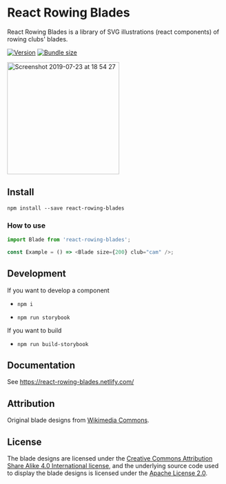 # React Rowing Blades

React Rowing Blades is a library of SVG illustrations (react components) of rowing clubs' blades.

[![Version](https://img.shields.io/npm/v/react-rowing-blades.svg?style=flat-square)](https://www.npmjs.com/package/react-rowing-blades)
[![Bundle size](https://badgen.net/bundlephobia/minzip/react-rowing-blades)](https://bundlephobia.com/result?p=react-rowing-blades)

<img width="260" alt="Screenshot 2019-07-23 at 18 54 27" src="https://user-images.githubusercontent.com/981531/61735190-56c75f00-ad7b-11e9-8d40-453e5a83e366.png">

## Install

`npm install --save react-rowing-blades`

### How to use

```javascript
import Blade from 'react-rowing-blades';

const Example = () => <Blade size={200} club="cam" />;
```

## Development

If you want to develop a component

- `npm i`

- `npm run storybook`

If you want to build

- `npm run build-storybook`

## Documentation

See https://react-rowing-blades.netlify.com/

## Attribution

Original blade designs from [Wikimedia Commons](https://commons.wikimedia.org/wiki/Category:SVG_rowing_blades).

## License

The blade designs are licensed under the [Creative Commons Attribution Share Alike 4.0 International license](https://creativecommons.org/licenses/by-sa/4.0/), and the underlying source code used to display the blade designs is licensed under the [Apache License 2.0](LICENSE.md).
